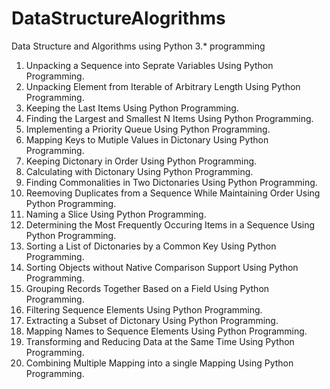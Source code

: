 # DataStructureAlogrithms
Data Structure and Algorithms using Python 3.* programming
1. Unpacking a Sequence into Seprate Variables Using Python Programming.
2. Unpacking Element from Iterable of Arbitrary Length Using Python Programming.
3. Keeping the Last Items Using Python Programming.
4. Finding the Largest and Smallest N Items Using Python Programming.
5. Implementing a Priority Queue Using Python Programming.
6. Mapping Keys to Mutiple Values in Dictonary Using Python Programming.
7. Keeping Dictonary in Order Using Python Programming.
8. Calculating with Dictonary Using Python Programming.
9. Finding Commonalities in Two Dictonaries Using Python Programming.
10. Reemoving Duplicates from a Sequence While Maintaining Order Using Python Programming.
11. Naming a Slice Using Python Programming.
12. Determining the Most Frequently Occuring Items in a Sequence Using Python Programming.
13. Sorting a List of Dictonaries by a Common Key Using Python Programming.
14. Sorting Objects without Native Comparison Support Using Python Programming.
15. Grouping Records Together Based on a Field Using Python Programming.
16. Filtering Sequence Elements Using Python Programming.
17. Extracting a Subset of Dictonary Using Python Programming.
18. Mapping Names to Sequence Elements Using Python Programming.
19. Transforming and Reducing Data at the Same Time Using Python Programming.
20. Combining Multiple Mapping into a single Mapping Using Python Programming.
